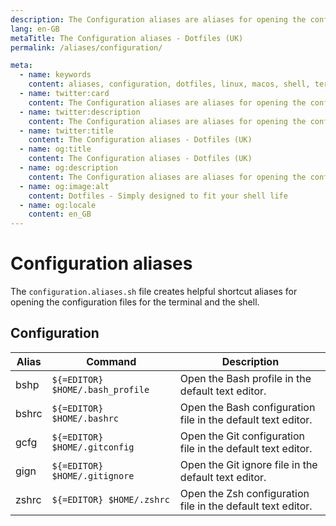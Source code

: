 ```yaml
---
description: The Configuration aliases are aliases for opening the configuration files for the terminal and the shell.
lang: en-GB
metaTitle: The Configuration aliases - Dotfiles (UK)
permalink: /aliases/configuration/

meta:
  - name: keywords
    content: aliases, configuration, dotfiles, linux, macos, shell, terminal, windows
  - name: twitter:card
    content: The Configuration aliases are aliases for opening the configuration files for the terminal and the shell.
  - name: twitter:description
    content: The Configuration aliases are aliases for opening the configuration files for the terminal and the shell.
  - name: twitter:title
    content: The Configuration aliases - Dotfiles (UK)
  - name: og:title
    content: The Configuration aliases - Dotfiles (UK)
  - name: og:description
    content: The Configuration aliases are aliases for opening the configuration files for the terminal and the shell.
  - name: og:image:alt
    content: Dotfiles - Simply designed to fit your shell life
  - name: og:locale
    content: en_GB
---
```


# Configuration aliases

The `configuration.aliases.sh` file creates helpful shortcut aliases for opening
the configuration files for the terminal and the shell.

## Configuration

| Alias | Command                          | Description                                                  |
| ----- | -------------------------------- | ------------------------------------------------------------ |
| bshp  | `${=EDITOR} $HOME/.bash_profile` | Open the Bash profile in the default text editor.            |
| bshrc | `${=EDITOR} $HOME/.bashrc`       | Open the Bash configuration file in the default text editor. |
| gcfg  | `${=EDITOR} $HOME/.gitconfig`    | Open the Git configuration file in the default text editor.  |
| gign  | `${=EDITOR} $HOME/.gitignore`    | Open the Git ignore file in the default text editor.         |
| zshrc | `${=EDITOR} $HOME/.zshrc`        | Open the Zsh configuration file in the default text editor.  |
